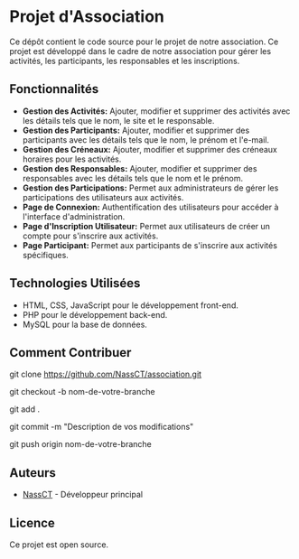 # Projet d'Association

Ce dépôt contient le code source pour le projet de notre association. Ce projet est développé dans le cadre de notre association pour gérer les activités, les participants, les responsables et les inscriptions.

## Fonctionnalités

- **Gestion des Activités:** Ajouter, modifier et supprimer des activités avec les détails tels que le nom, le site et le responsable.
- **Gestion des Participants:** Ajouter, modifier et supprimer des participants avec les détails tels que le nom, le prénom et l'e-mail.
- **Gestion des Créneaux:** Ajouter, modifier et supprimer des créneaux horaires pour les activités.
- **Gestion des Responsables:** Ajouter, modifier et supprimer des responsables avec les détails tels que le nom et le prénom.
- **Gestion des Participations:** Permet aux administrateurs de gérer les participations des utilisateurs aux activités.
- **Page de Connexion:** Authentification des utilisateurs pour accéder à l'interface d'administration.
- **Page d'Inscription Utilisateur:** Permet aux utilisateurs de créer un compte pour s'inscrire aux activités.
- **Page Participant:** Permet aux participants de s'inscrire aux activités spécifiques.


## Technologies Utilisées

- HTML, CSS, JavaScript pour le développement front-end.
- PHP pour le développement back-end.
- MySQL pour la base de données.

## Comment Contribuer

   git clone https://github.com/NassCT/association.git

   git checkout -b nom-de-votre-branche

   git add .

   git commit -m "Description de vos modifications"

   git push origin nom-de-votre-branche


## Auteurs

- [NassCT](https://github.com/NassCT) - Développeur principal

## Licence

Ce projet est open source.
